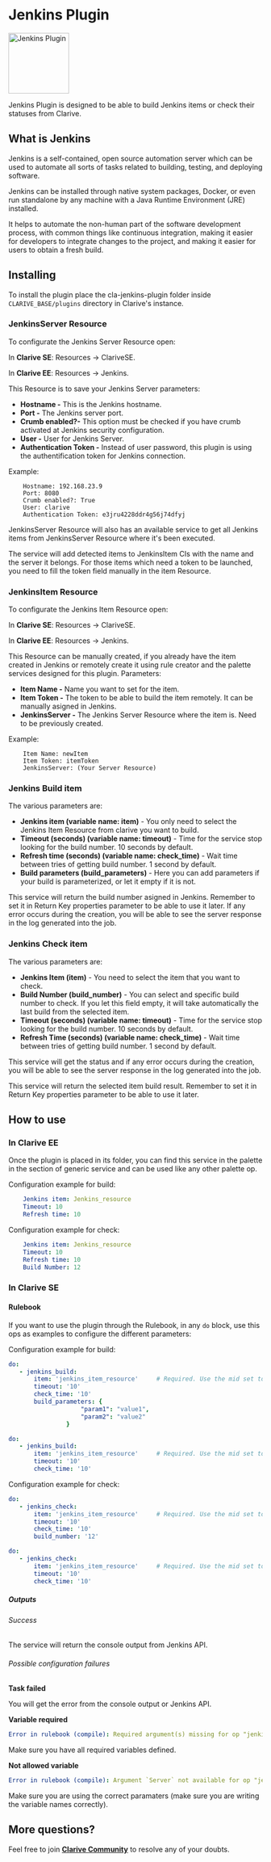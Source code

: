 # Jenkins Plugin

<img src="https://cdn.rawgit.com/clarive/cla-jenkins-plugin/master/public/icon/jenkins.svg?sanitize=true" alt="Jenkins Plugin" title="Jenkins Plugin" width="120" height="120">

Jenkins Plugin is designed to be able to build Jenkins items or check their statuses from Clarive.

## What is Jenkins

Jenkins is a self-contained, open source automation server which can be used to automate all sorts of tasks related to building, testing, and deploying software.

Jenkins can be installed through native system packages, Docker, or even run standalone by any machine with a Java Runtime Environment (JRE) installed.

It helps to automate the non-human part of the software development process, with common things like continuous integration, making it easier for developers to integrate changes to the project, and making it easier for users to obtain a fresh build.

## Installing

To install the plugin place the cla-jenkins-plugin folder inside `CLARIVE_BASE/plugins`
directory in Clarive's instance.

### JenkinsServer Resource

To configurate the Jenkins Server Resource open:

In **Clarive SE**: Resources -> ClariveSE.

In **Clarive EE**: Resources -> Jenkins.

This Resource is to save your Jenkins Server parameters:

- **Hostname -** This is the Jenkins hostname.
- **Port -** The Jenkins server port.
- **Crumb enabled?-** This option must be checked if you have crumb activated at Jenkins security configuration.
- **User -** User for Jenkins Server.
- **Authentication Token -** Instead of user password, this plugin is using the authentification token for Jenkins connection.

Example:

		Hostname: 192.168.23.9
		Port: 8080
		Crumb enabled?: True
		User: clarive
		Authentication Token: e3jru4228ddr4g56j74dfyj

JenkinsServer Resource will also has an available service to get all Jenkins items from JenkinsServer Resource where it's been executed.

The service will add detected items to JenkinsItem CIs with the name and the server it belongs. For those items which need a token to be launched, you need to fill the token field manually in the item Resource.

### JenkinsItem Resource

To configurate the Jenkins Item Resource open:

In **Clarive SE**: Resources -> ClariveSE.

In **Clarive EE**: Resources -> Jenkins.

This Resource can be manually created, if you already have the item created in Jenkins or remotely 
create it using rule creator and the palette services designed for this plugin.
Parameters:

- **Item Name -** Name you want to set for the item.
- **Item Token -** The token to be able to build the item remotely. It can be manually asigned in Jenkins.
- **JenkinsServer -** The Jenkins Server Resource where the item is. Need to be previously created.

Example:

		Item Name: newItem
		Item Token: itemToken
		JenkinsServer: (Your Server Resource)

### Jenkins Build item

The various parameters are:

- **Jenkins item (variable name: item)** - You only need to select the Jenkins Item Resource from clarive you want to build.
- **Timeout (seconds) (variable name: timeout)** - Time for the service stop looking for the build number. 10 seconds by default. 
- **Refresh time (seconds) (variable name: check_time)** - Wait time between tries of getting build number. 1 second by default.
- **Build parameters (build_parameters)** - Here you can add parameters if your build is parameterized, or let it empty if it is not.
 
This service will return the build number asigned in Jenkins. Remember to set it in Return Key properties parameter to be able to use it later.
If any error occurs during the creation, you will be able to see the server response in the log generated into the job.

### Jenkins Check item

The various parameters are:

- **Jenkins Item (item)** - You need to select the item that you want to check.
- **Build Number (build_number)** - You can select and specific build number to check. If you let this field empty, it will take automatically the last build from the selected item. 
- **Timeout (seconds) (variable name: timeout)** - Time for the service stop looking for the build number. 10 seconds by default.
- **Refresh Time (seconds) (variable name: check_time)** - Wait time between tries of getting build number. 1 second by default.

This service will get the status and if any error occurs during the creation, you will be able to see the server response in the log generated into the job.

This service will return the selected item build result. Remember to set it in Return Key properties parameter to be able to use it later.

## How to use

### In Clarive EE

Once the plugin is placed in its folder, you can find this service in the palette in the section of generic service and can be used like any other palette op.

Configuration example for build:

```yaml
    Jenkins item: Jenkins_resource
    Timeout: 10
    Refresh time: 10
```

Configuration example for check:

```yaml
    Jenkins item: Jenkins_resource
    Timeout: 10
    Refresh time: 10
    Build Number: 12
```

### In Clarive SE

#### Rulebook

If you want to use the plugin through the Rulebook, in any `do` block, use this ops as examples to configure the different parameters:

Configuration example for build:

```yaml
do:
   - jenkins_build:
       item: 'jenkins_item_resource'     # Required. Use the mid set to the resource you created
       timeout: '10'
       check_time: '10'
       build_parameters: {
                    "param1": "value1",
                    "param2": "value2"
                }
``` 

```yaml
do:
   - jenkins_build:
       item: 'jenkins_item_resource'     # Required. Use the mid set to the resource you created
       timeout: '10'
       check_time: '10'
``` 

Configuration example for check:

```yaml
do:
   - jenkins_check:
       item: 'jenkins_item_resource'     # Required. Use the mid set to the resource you created
       timeout: '10'
       check_time: '10'
       build_number: '12'
``` 

```yaml
do:
   - jenkins_check:
       item: 'jenkins_item_resource'     # Required. Use the mid set to the resource you created
       timeout: '10'
       check_time: '10'
``` 

##### Outputs

###### Success

The service will return the console output from Jenkins API.

###### Possible configuration failures

**Task failed**

You will get the error from the console output or Jenkins API.

**Variable required**

```yaml
Error in rulebook (compile): Required argument(s) missing for op "jenkins_check": "item"
```

Make sure you have all required variables defined.

**Not allowed variable**

```yaml
Error in rulebook (compile): Argument `Server` not available for op "jenkins_build"
```

Make sure you are using the correct paramaters (make sure you are writing the variable names correctly).

## More questions?

Feel free to join **[Clarive Community](https://community.clarive.com/)** to resolve any of your doubts.
